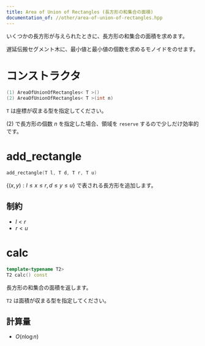 ```yaml
---
title: Area of Union of Rectangles (長方形の和集合の面積)
documentation_of: //other/area-of-union-of-rectangles.hpp
---
```


いくつかの長方形が与えられたときに、長方形の和集合の面積を求めます。

遅延伝搬セグメント木に、最小値と最小値の個数を求めるモノイドをのせます。

# コンストラクタ

```cpp
(1) AreaOfUnionOfRectangles< T >()
(2) AreaOfUnionOfRectangles< T >(int n)
```

`T` は座標が収まる型を指定してください。

(2) で長方形の個数 $n$ を指定した場合、領域を `reserve` するので少しだけ効率的です。

# add_rectangle

```cpp
add_rectangle(T l, T d, T r, T u)
```

$\lbrace (x,y):l \leq x \leq r, d \leq y \leq u\rbrace$ で表される長方形を追加します。

## 制約

- $l \lt r$
- $r \lt u$

# calc

```cpp
template<typename T2>
T2 calc() const
```

長方形の和集合の面積を返します。

`T2` は面積が収まる型を指定してください。

## 計算量

- $O(n \log n)$
